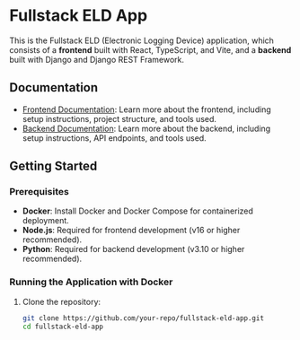 # Fullstack ELD App

This is the Fullstack ELD (Electronic Logging Device) application, which consists of a **frontend** built with React, TypeScript, and Vite, and a **backend** built with Django and Django REST Framework.

## Documentation

- [Frontend Documentation](./frontend/README.md): Learn more about the frontend, including setup instructions, project structure, and tools used.
- [Backend Documentation](./backend/README.md): Learn more about the backend, including setup instructions, API endpoints, and tools used.

## Getting Started

### Prerequisites

- **Docker**: Install Docker and Docker Compose for containerized deployment.
- **Node.js**: Required for frontend development (v16 or higher recommended).
- **Python**: Required for backend development (v3.10 or higher recommended).

### Running the Application with Docker

1. Clone the repository:

   ```sh
   git clone https://github.com/your-repo/fullstack-eld-app.git
   cd fullstack-eld-app
